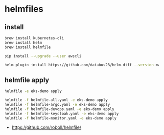 # helmfiles

## install

```bash
brew install kubernetes-cli
brew install helm
brew install helmfile

pip install --upgrade --user awscli

helm plugin install https://github.com/databus23/helm-diff --version master
```

## helmfile apply

```bash
helmfile -e eks-demo apply

helmfile -f helmfile-all.yaml -e eks-demo apply
helmfile -f helmfile-argo.yaml -e eks-demo apply
helmfile -f helmfile-devops.yaml -e eks-demo apply
helmfile -f helmfile-keycloak.yaml -e eks-demo apply
helmfile -f helmfile-monitor.yaml -e eks-demo apply
```

* <https://github.com/roboll/helmfile/>
